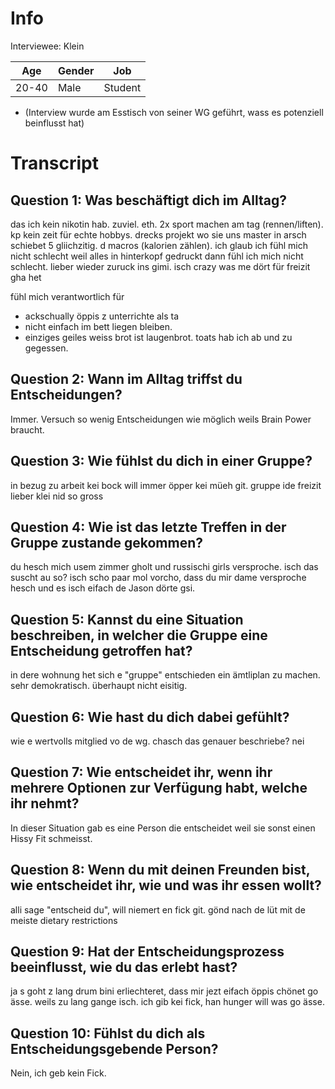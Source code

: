 # Info
Interviewee: Klein

| Age 	| Gender | Job     |
| ----- | ------ | ------- |
| 20-40 | Male   | Student |

* (Interview wurde am Esstisch von seiner WG geführt, wass es potenziell beinflusst hat)

# Transcript
## Question 1: Was beschäftigt dich im Alltag?
das ich kein nikotin hab. zuviel. eth. 2x sport machen am tag (rennen/liften). kp kein zeit für echte hobbys. drecks projekt wo sie uns master in arsch schiebet 5 gliichzitig. d macros (kalorien zählen). ich glaub ich fühl mich nicht schlecht weil alles in hinterkopf gedruckt dann fühl ich mich nicht schlecht. lieber wieder zuruck ins gimi. isch crazy was me dört für freizit gha het

fühl mich verantwortlich für
* ackschually öppis z unterrichte als ta
* nicht einfach im bett liegen bleiben. 
* einziges geiles weiss brot ist laugenbrot. toats hab ich ab und zu gegessen.

## Question 2: Wann im Alltag triffst du Entscheidungen?
Immer. Versuch so wenig Entscheidungen wie möglich weils Brain Power braucht.

## Question 3: Wie fühlst du dich in einer Gruppe?
in bezug zu arbeit kei bock will immer öpper kei müeh git. gruppe ide freizit lieber klei nid so gross

## Question 4: Wie ist das letzte Treffen in der Gruppe zustande gekommen?
du hesch mich usem zimmer gholt und russischi girls versproche. isch das suscht au so? isch scho paar mol vorcho, dass du mir dame versproche hesch und es isch eifach de Jason dörte gsi.

## Question 5: Kannst du eine Situation beschreiben, in welcher die Gruppe eine Entscheidung getroffen hat?
in dere wohnung het sich e "gruppe" entschieden ein ämtliplan zu machen. sehr demokratisch. überhaupt nicht eisitig.

## Question 6: Wie hast du dich dabei gefühlt?
wie e wertvolls mitglied vo de wg. chasch das genauer beschriebe? nei

## Question 7: Wie entscheidet ihr, wenn ihr mehrere Optionen zur Verfügung habt, welche ihr nehmt?
In dieser Situation gab es eine Person die entscheidet weil sie sonst einen Hissy Fit schmeisst.

## Question 8: Wenn du mit deinen Freunden bist, wie entscheidet ihr, wie und was ihr essen wollt?
alli sage "entscheid du", will niemert en fick git. gönd nach de lüt mit de meiste dietary restrictions

## Question 9: Hat der Entscheidungsprozess beeinflusst, wie du das erlebt hast?
ja s goht z lang drum bini erliechteret, dass mir jezt eifach öppis chönet go ässe. weils zu lang gange isch. ich gib kei fick, han hunger will was go ässe.

## Question 10: Fühlst du dich als Entscheidungsgebende Person?
Nein, ich geb kein Fick.
